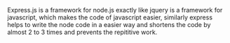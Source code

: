 Express.js is a framework for node.js exactly like jquery is a framework for javascript, which makes the code of javascript easier, similarly express helps to write the node code in a easier way and shortens the code by almost 2 to 3 times and prevents the repititive work.
